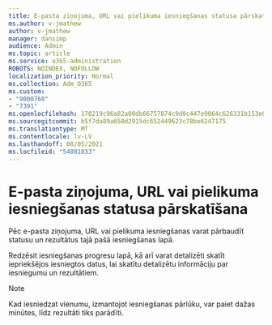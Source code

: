 ```yaml
---
title: E-pasta ziņojuma, URL vai pielikuma iesniegšanas statusa pārskatīšana
ms.author: v-jmathew
author: v-jmathew
manager: dansimp
audience: Admin
ms.topic: article
ms.service: o365-administration
ROBOTS: NOINDEX, NOFOLLOW
localization_priority: Normal
ms.collection: Adm_O365
ms.custom:
- "9000760"
- "7391"
ms.openlocfilehash: 170219c96a82a00db66757874c9d0c447e9064c626331b153e070ad9010f7e7b
ms.sourcegitcommit: b5f7da89a650d2915dc652449623c78be6247175
ms.translationtype: MT
ms.contentlocale: lv-LV
ms.lasthandoff: 08/05/2021
ms.locfileid: "54081833"
---
```

# <a name="review-the-status-of-an-email-url-or-attachment-submission"></a>E-pasta ziņojuma, URL vai pielikuma iesniegšanas statusa pārskatīšana

Pēc e-pasta ziņojuma, URL vai pielikuma iesniegšanas varat pārbaudīt statusu un rezultātus tajā pašā iesniegšanas lapā.

Redzēsit iesniegšanas progresu lapā, kā arī varat detalizēti skatīt iepriekšējos iesniegtos datus, lai skatītu detalizētu informāciju par iesniegumu un rezultātiem.

> [!NOTE]
> Kad iesniedzat vienumu, izmantojot iesniegšanas pārlūku, var paiet dažas minūtes, līdz rezultāti tiks parādīti.
